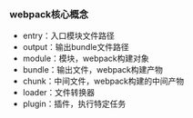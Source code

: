 ### webpack核心概念
- entry：入口模块文件路径
- output：输出bundle文件路径
- module：模块，webpack构建对象
- bundle：输出文件，webpack构建产物
- chunk：中间文件，webpack构建的中间产物
- loader：文件转换器
- plugin：插件，执行特定任务